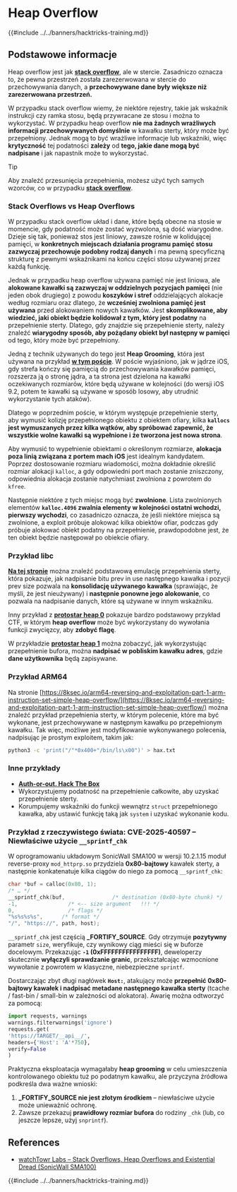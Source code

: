 # Heap Overflow

{{#include ../../banners/hacktricks-training.md}}

## Podstawowe informacje

Heap overflow jest jak [**stack overflow**](../stack-overflow/index.html), ale w stercie. Zasadniczo oznacza to, że pewna przestrzeń została zarezerwowana w stercie do przechowywania danych, a **przechowywane dane były większe niż zarezerwowana przestrzeń.**

W przypadku stack overflow wiemy, że niektóre rejestry, takie jak wskaźnik instrukcji czy ramka stosu, będą przywracane ze stosu i można to wykorzystać. W przypadku heap overflow **nie ma żadnych wrażliwych informacji przechowywanych domyślnie** w kawałku sterty, który może być przepełniony. Jednak mogą to być wrażliwe informacje lub wskaźniki, więc **krytyczność** tej podatności **zależy** od **tego, jakie dane mogą być nadpisane** i jak napastnik może to wykorzystać.

> [!TIP]
> Aby znaleźć przesunięcia przepełnienia, możesz użyć tych samych wzorców, co w przypadku [**stack overflow**](../stack-overflow/index.html#finding-stack-overflows-offsets).

### Stack Overflows vs Heap Overflows

W przypadku stack overflow układ i dane, które będą obecne na stosie w momencie, gdy podatność może zostać wyzwolona, są dość wiarygodne. Dzieje się tak, ponieważ stos jest liniowy, zawsze rośnie w kolidującej pamięci, w **konkretnych miejscach działania programu pamięć stosu zazwyczaj przechowuje podobny rodzaj danych** i ma pewną specyficzną strukturę z pewnymi wskaźnikami na końcu części stosu używanej przez każdą funkcję.

Jednak w przypadku heap overflow używana pamięć nie jest liniowa, ale **alokowane kawałki są zazwyczaj w oddzielnych pozycjach pamięci** (nie jeden obok drugiego) z powodu **koszyków i stref** oddzielających alokacje według rozmiaru oraz dlatego, że **wcześniej zwolniona pamięć jest używana** przed alokowaniem nowych kawałków. Jest **skomplikowane, aby wiedzieć, jaki obiekt będzie kolidował z tym, który jest podatny** na przepełnienie sterty. Dlatego, gdy znajdzie się przepełnienie sterty, należy znaleźć **wiarygodny sposób, aby pożądany obiekt był następny w pamięci** od tego, który może być przepełniony.

Jedną z technik używanych do tego jest **Heap Grooming**, która jest używana na przykład [**w tym poście**](https://azeria-labs.com/grooming-the-ios-kernel-heap/). W poście wyjaśniono, jak w jądrze iOS, gdy strefa kończy się pamięcią do przechowywania kawałków pamięci, rozszerza ją o stronę jądra, a ta strona jest dzielona na kawałki oczekiwanych rozmiarów, które będą używane w kolejności (do wersji iOS 9.2, potem te kawałki są używane w sposób losowy, aby utrudnić wykorzystanie tych ataków).

Dlatego w poprzednim poście, w którym występuje przepełnienie sterty, aby wymusić kolizję przepełnionego obiektu z obiektem ofiary, kilka **`kallocs` jest wymuszanych przez kilka wątków, aby spróbować zapewnić, że wszystkie wolne kawałki są wypełnione i że tworzona jest nowa strona**.

Aby wymusić to wypełnienie obiektami o określonym rozmiarze, **alokacja poza linią związana z portem mach iOS** jest idealnym kandydatem. Poprzez dostosowanie rozmiaru wiadomości, można dokładnie określić rozmiar alokacji `kalloc`, a gdy odpowiedni port mach zostanie zniszczony, odpowiednia alokacja zostanie natychmiast zwolniona z powrotem do `kfree`.

Następnie niektóre z tych miejsc mogą być **zwolnione**. Lista zwolnionych elementów **`kalloc.4096` zwalnia elementy w kolejności ostatni wchodzi, pierwszy wychodzi**, co zasadniczo oznacza, że jeśli niektóre miejsca są zwolnione, a exploit próbuje alokować kilka obiektów ofiar, podczas gdy próbuje alokować obiekt podatny na przepełnienie, prawdopodobne jest, że ten obiekt będzie następował po obiekcie ofiary.

### Przykład libc

[**Na tej stronie**](https://guyinatuxedo.github.io/27-edit_free_chunk/heap_consolidation_explanation/index.html) można znaleźć podstawową emulację przepełnienia sterty, która pokazuje, jak nadpisanie bitu prev in use następnego kawałka i pozycji prev size pozwala na **konsolidację używanego kawałka** (sprawiając, że myśli, że jest nieużywany) i **następnie ponowne jego alokowanie**, co pozwala na nadpisanie danych, które są używane w innym wskaźniku.

Inny przykład z [**protostar heap 0**](https://guyinatuxedo.github.io/24-heap_overflow/protostar_heap0/index.html) pokazuje bardzo podstawowy przykład CTF, w którym **heap overflow** może być wykorzystany do wywołania funkcji zwycięzcy, aby **zdobyć flagę**.

W przykładzie [**protostar heap 1**](https://guyinatuxedo.github.io/24-heap_overflow/protostar_heap1/index.html) można zobaczyć, jak wykorzystując przepełnienie bufora, można **nadpisać w pobliskim kawałku adres**, gdzie **dane użytkownika** będą zapisywane.

### Przykład ARM64

Na stronie [https://8ksec.io/arm64-reversing-and-exploitation-part-1-arm-instruction-set-simple-heap-overflow/](https://8ksec.io/arm64-reversing-and-exploitation-part-1-arm-instruction-set-simple-heap-overflow/) można znaleźć przykład przepełnienia sterty, w którym polecenie, które ma być wykonane, jest przechowywane w następnym kawałku po przepełnionym kawałku. Tak więc, możliwe jest modyfikowanie wykonywanego polecenia, nadpisując je prostym exploitem, takim jak:
```bash
python3 -c 'print("/"*0x400+"/bin/ls\x00")' > hax.txt
```
### Inne przykłady

- [**Auth-or-out. Hack The Box**](https://7rocky.github.io/en/ctf/htb-challenges/pwn/auth-or-out/)
- Wykorzystujemy podatność na przepełnienie całkowite, aby uzyskać przepełnienie sterty.
- Korumpujemy wskaźniki do funkcji wewnątrz `struct` przepełnionego kawałka, aby ustawić funkcję taką jak `system` i uzyskać wykonanie kodu.

### Przykład z rzeczywistego świata: CVE-2025-40597 – Niewłaściwe użycie `__sprintf_chk`

W oprogramowaniu układowym SonicWall SMA100 w wersji 10.2.1.15 moduł reverse-proxy `mod_httprp.so` przydziela **0x80-bajtowy** kawałek sterty, a następnie konkatenatuje kilka ciągów do niego za pomocą `__sprintf_chk`:
```c
char *buf = calloc(0x80, 1);
/* … */
__sprintf_chk(buf,               /* destination (0x80-byte chunk) */
-1,                /* <-- size argument   !!! */
0,                 /* flags */
"%s%s%s%s",      /* format */
"/", "https://", path, host);
```
`__sprintf_chk` jest częścią **_FORTIFY_SOURCE**. Gdy otrzymuje **pozytywny** parametr `size`, weryfikuje, czy wynikowy ciąg mieści się w buforze docelowym. Przekazując **`-1` (0xFFFFFFFFFFFFFFFF)**, deweloperzy skutecznie **wyłączyli sprawdzanie granic**, przekształcając wzmocnione wywołanie z powrotem w klasyczne, niebezpieczne `sprintf`.

Dostarczając zbyt długi nagłówek **`Host:`**, atakujący może **przepełnić 0x80-bajtowy kawałek i nadpisać metadane następnego kawałka sterty** (tcache / fast-bin / small-bin w zależności od alokatora). Awarię można odtworzyć za pomocą:
```python
import requests, warnings
warnings.filterwarnings('ignore')
requests.get(
'https://TARGET/__api__/',
headers={'Host': 'A'*750},
verify=False
)
```
Praktyczna eksploatacja wymagałaby **heap grooming** w celu umieszczenia kontrolowanego obiektu tuż po podatnym kawałku, ale przyczyna źródłowa podkreśla dwa ważne wnioski:

1. **_FORTIFY_SOURCE nie jest złotym środkiem** – niewłaściwe użycie może unieważnić ochronę.
2. Zawsze przekazuj **prawidłowy rozmiar bufora** do rodziny `_chk` (lub, co jeszcze lepsze, użyj `snprintf`).

## References
* [watchTowr Labs – Stack Overflows, Heap Overflows and Existential Dread (SonicWall SMA100)](https://labs.watchtowr.com/stack-overflows-heap-overflows-and-existential-dread-sonicwall-sma100-cve-2025-40596-cve-2025-40597-and-cve-2025-40598/)

{{#include ../../banners/hacktricks-training.md}}
